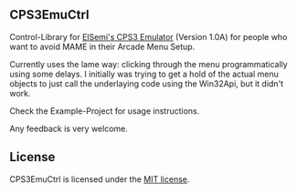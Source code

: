 ## CPS3EmuCtrl

Control-Library for [ElSemi's CPS3 Emulator](http://nebula.emulatronia.com/descargas.php) (Version 1.0A) for people who want to avoid MAME in their Arcade Menu Setup.

Currently uses the lame way: clicking through the menu programmatically using some delays.
I initially was trying to get a hold of the actual menu objects to just call the underlaying code using the Win32Api, but it didn't work.

Check the Example-Project for usage instructions.

Any feedback is very welcome.

## License

CPS3EmuCtrl is licensed under the [MIT license](LICENSE.TXT).
